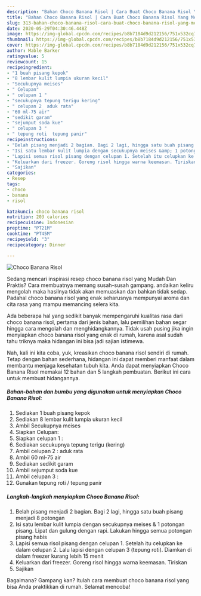 ```yaml
---
description: "Bahan Choco Banana Risol | Cara Buat Choco Banana Risol Yang Menggugah Selera"
title: "Bahan Choco Banana Risol | Cara Buat Choco Banana Risol Yang Menggugah Selera"
slug: 313-bahan-choco-banana-risol-cara-buat-choco-banana-risol-yang-menggugah-selera
date: 2020-05-29T04:30:46.448Z
image: https://img-global.cpcdn.com/recipes/b8b7184d9d212156/751x532cq70/choco-banana-risol-foto-resep-utama.jpg
thumbnail: https://img-global.cpcdn.com/recipes/b8b7184d9d212156/751x532cq70/choco-banana-risol-foto-resep-utama.jpg
cover: https://img-global.cpcdn.com/recipes/b8b7184d9d212156/751x532cq70/choco-banana-risol-foto-resep-utama.jpg
author: Mable Barker
ratingvalue: 5
reviewcount: 15
recipeingredient:
- "1 buah pisang kepok"
- "8 lembar kulit lumpia ukuran kecil"
- "Secukupnya meises"
- " Celupan"
- " celupan 1 "
- "secukupnya tepung terigu kering"
- " celupan 2  aduk rata"
- "60 ml-75 air"
- "sedikit garam"
- "sejumput soda kue"
- " celupan 3 "
- " tepung roti  tepung panir"
recipeinstructions:
- "Belah pisang menjadi 2 bagian. Bagi 2 lagi, hingga satu buah pisang menjadi 8 potongan"
- "Isi satu lembar kulit lumpia dengan secukupnya meises &amp; 1 potongan pisang. Lipat dan gulung dengan rapi. Lakukan hingga semua potongan pisang habis"
- "Lapisi semua risol pisang dengan celupan 1. Setelah itu celupkan ke dalam celupan 2. Lalu lapisi dengan celupan 3 (tepung roti). Diamkan di dalam freezer kurang lebih 15 menit"
- "Keluarkan dari freezer. Goreng risol hingga warna keemasan. Tiriskan"
- "Sajikan"
categories:
- Resep
tags:
- choco
- banana
- risol

katakunci: choco banana risol 
nutrition: 203 calories
recipecuisine: Indonesian
preptime: "PT21M"
cooktime: "PT45M"
recipeyield: "3"
recipecategory: Dinner

---
```



![Choco Banana Risol](https://img-global.cpcdn.com/recipes/b8b7184d9d212156/751x532cq70/choco-banana-risol-foto-resep-utama.jpg)

Sedang mencari inspirasi resep choco banana risol yang Mudah Dan Praktis? Cara membuatnya memang susah-susah gampang. andaikan keliru mengolah maka hasilnya tidak akan memuaskan dan bahkan tidak sedap. Padahal choco banana risol yang enak seharusnya mempunyai aroma dan cita rasa yang mampu memancing selera kita.



Ada beberapa hal yang sedikit banyak mempengaruhi kualitas rasa dari choco banana risol, pertama dari jenis bahan, lalu pemilihan bahan segar hingga cara mengolah dan menghidangkannya. Tidak usah pusing jika ingin menyiapkan choco banana risol yang enak di rumah, karena asal sudah tahu triknya maka hidangan ini bisa jadi sajian istimewa.


Nah, kali ini kita coba, yuk, kreasikan choco banana risol sendiri di rumah. Tetap dengan bahan sederhana, hidangan ini dapat memberi manfaat dalam membantu menjaga kesehatan tubuh kita. Anda dapat menyiapkan Choco Banana Risol memakai 12 bahan dan 5 langkah pembuatan. Berikut ini cara untuk membuat hidangannya.

<!--inarticleads1-->

##### Bahan-bahan dan bumbu yang digunakan untuk menyiapkan Choco Banana Risol:

1. Sediakan 1 buah pisang kepok
1. Sediakan 8 lembar kulit lumpia ukuran kecil
1. Ambil Secukupnya meises
1. Siapkan  Celupan:
1. Siapkan  celupan 1 :
1. Sediakan secukupnya tepung terigu (kering)
1. Ambil  celupan 2 : aduk rata
1. Ambil 60 ml-75 air
1. Sediakan sedikit garam
1. Ambil sejumput soda kue
1. Ambil  celupan 3 :
1. Gunakan  tepung roti / tepung panir




<!--inarticleads2-->

##### Langkah-langkah menyiapkan Choco Banana Risol:

1. Belah pisang menjadi 2 bagian. Bagi 2 lagi, hingga satu buah pisang menjadi 8 potongan
1. Isi satu lembar kulit lumpia dengan secukupnya meises &amp; 1 potongan pisang. Lipat dan gulung dengan rapi. Lakukan hingga semua potongan pisang habis
1. Lapisi semua risol pisang dengan celupan 1. Setelah itu celupkan ke dalam celupan 2. Lalu lapisi dengan celupan 3 (tepung roti). Diamkan di dalam freezer kurang lebih 15 menit
1. Keluarkan dari freezer. Goreng risol hingga warna keemasan. Tiriskan
1. Sajikan




Bagaimana? Gampang kan? Itulah cara membuat choco banana risol yang bisa Anda praktikkan di rumah. Selamat mencoba!
